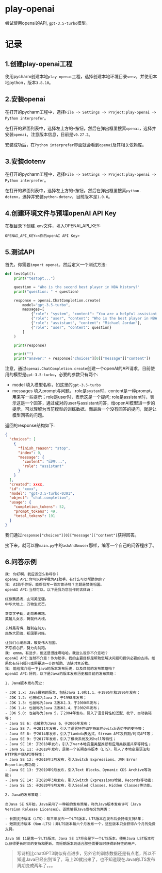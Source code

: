 play-openai
========

尝试使用openai的API, `gpt-3.5-turbo`模型。


# 记录

## 1.创建play-openai工程
使用pycharm创建本地`play-openai`工程，选择创建本地环境目录`venv`，并使用本地python，版本`3.8.10`。

## 2.安装openai
在打开的pycharm工程中，选择`File -> Settings -> Project:play-openai -> Python interprefer`。

在打开的界面列表中，选择左上方的`+`按钮，然后在弹出框里搜索`openai`，选择并安装`openai`，注意版本信息，目前是`v0.27.2`。

安装成功后，在`Python interprefer`界面就会看到`openai`及其相关依赖库。

## 3.安装dotenv
在打开的pycharm工程中，选择`File -> Settings -> Project:play-openai -> Python interprefer`。

在打开的界面列表中，选择左上方的`+`按钮，然后在弹出框里搜索`python-dotenv`，选择并安装`python-dotenv`，目前版本是`1.0.0`。

## 4.创建环境文件与预埋openAI API Key
在根目录下创建`.env`文件，填入OPENAI_API_KEY:
```
OPENAI_API_KEY=<你的openAI API Key>
```

## 5.测试API
首先，你需要`import openai`，然后定义一个测试方法:
```python
def testGpt():
    print("testGpt...")

    question = "Who is the second best player in NBA history?"
    print("question: " + question)

    response = openai.ChatCompletion.create(
        model="gpt-3.5-turbo",
        messages=[
            {"role": "system", "content": "You are a helpful assistant."},
            {"role": "user", "content": "Who is the best player in NBA history?"},
            {"role": "assistant", "content": "Michael Jordan"},
            {"role": "user", "content": question}
        ]
    )

    print(response)

    print("")
    print("answer:" + response["choices"][0]["message"]["content"])
```
注意，通过`openai.ChatCompletion.create`创建一个openAI的API请求，目前使用的模型是`gpt-3.5-turbo`，必要的参数只有两个:
- model 填入模型名称，如这里的`gpt-3.5-turbo`
- messages 填入prompt与问题。 role是`system`时，content是一种prompt，用来写一些提示；role是user时，表示这是一个提问; role是assistant时，表示这是一个回答，通过成对的user与assistant问答，给openAI模型进一步的提示，可以理解为当前模型的训练数据。而最后一个没有回答的提问，就是让模型回答的问题。

返回的response结构如下:
```json
{
  "choices": [
    {
      "finish_reason": "stop",
      "index": 0,
      "message": {
        "content": "回答...",
        "role": "assistant"
      }
    }
  ],
  "created": xxxx,
  "id": "xxxx",
  "model": "gpt-3.5-turbo-0301",
  "object": "chat.completion",
  "usage": {
    "completion_tokens": 52,
    "prompt_tokens": 49,
    "total_tokens": 101
  }
}
```
我们通过`response["choices"][0]["message"]["content"]`获得回答。

接下来，就可以像`main.py`中的`askAndAnwser`那样，编写一个自己的问答程序了。

## 6.问答示例
```
我: 你好啊，我应该怎么称呼你?
openAI API:你可以称呼我为AI助手。有什么可以帮助你的？
我: AI助手你好。能帮我写一首古体诗吗？主题是赞美祖国。
openAI API:当然可以。以下是我为您创作的古体诗：

红旗飘扬扬，山河美无疆。
中华大地上，万物生光芒。

莘莘学子勤，走向未来路。
英雄儿女志，铸就伟大楼。

长城虽有悔，胜利在前方。
民族大团结，祖国更兴旺。

让我们心潮澎湃，敬爱伟大祖国。
不忘初心肝，努力向前跑。
我: emmm，有进步，但还是很挫啊哈哈。我这么说你不介意吧？
openAI API:当然不介意！作为助手，我的主要目标是帮助您解决问题和提供必要的支持。如果您有任何疑问或需要进一步的帮助，请随时告诉我。
我: 能给我介绍一下java的版本发布历史，以及目前的发布策略吗？
openAI API:好的，以下是Java的版本发布历史和目前的发布策略：

1. Java版本发布历史：

- JDK 1.x: Java最初的版本，包括Java 1.0和1.1，于1995年和1996年发布；
- JDK 1.2: 也被称为Java 2，于1998年发布；
- JDK 1.3: 也被称为Java 2版本1.3，于2000年发布；
- JDK 1.4: 也被称为Java 2版本1.4，于2002年发布；
- JDK 5.0: 也被称为Java 5，于2004年发布，引入了语言特性如泛型、枚举、自动装箱等；
- Java SE 6: 也被称为Java 6，于2006年发布；
- Java SE 7: 于2011年发布，引入了语言特性如字符串在switch语句中的支持等；
- Java SE 8: 于2014年发布，引入了Lambda表达式、Stream API及日期/时间API等；
- Java SE 9: 于2017年发布，引入了模块系统及JShell等特性；
- Java SE 10: 于2018年发布，引入了var本地变量类型推断和应用类数据共享等特性；
- Java SE 11: 于2018年发布，是第一个长期支持版本（LTS），引入了本地变量语法和HTTP客户端API等特性；
- Java SE 12: 于2019年3月发布，引入Switch Expressions、JVM Error Reporting等功能；
- Java SE 13: 于2019年9月发布，引入Text Blocks、Dynamic CDS Archive等功能；
- Java SE 14: 于2020年3月发布，引入Switch Expressions增强、Records等功能；
- Java SE 15: 于2020年9月发布，引入Sealed Classes、Hidden Classes等功能。

2. Java的发布策略：

自Java SE 9开始，Java采用了一种新的发布策略，称为Java版本发布许可（Java Version Release Licenses）。该策略将Java发布分为两类：

- 长期支持版本（LTS）：每三年发布一个LTS版本，LTS版本在发布后会持续支持8年；
- 短期支持版本（Non-LTS）：非LTS版本每六个月发布一个，这些版本只会获得六个月的免费支持。

Java SE 11是第一个LTS版本，Java SE 17将会是下一个LTS版本。使用Java LST版本可以获得更长时间的支持和更新，而短期版本则适合那些需要及时获得新特性的用户。

```

> 写诗相比chatGPT3貌似有点进步，另外它的训练数据还是有点老，所以不知道Java已经出到19了，马上20就出来了，也不知道现在Java的LTS发布周期变成两年了。。。
